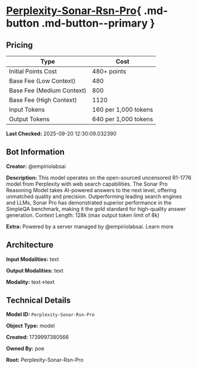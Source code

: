 # [Perplexity-Sonar-Rsn-Pro](https://poe.com/Perplexity-Sonar-Rsn-Pro){ .md-button .md-button--primary }

## Pricing

| Type | Cost |
|------|------|
| Initial Points Cost | 480+ points |
| Base Fee (Low Context) | 480 |
| Base Fee (Medium Context) | 800 |
| Base Fee (High Context) | 1120 |
| Input Tokens | 160 per 1,000 tokens |
| Output Tokens | 640 per 1,000 tokens |

**Last Checked:** 2025-09-20 12:30:09.032390


## Bot Information

**Creator:** @empiriolabsai

**Description:** This model operates on the open-sourced uncensored R1-1776 model from Perplexity with web search capabilities. The Sonar Pro Reasoning Model takes AI-powered answers to the next level, offering unmatched quality and precision. Outperforming leading search engines and LLMs, Sonar Pro has demonstrated superior performance in the SimpleQA benchmark, making it the gold standard for high-quality answer generation. Context Length: 128k (max output token limit of 8k)

**Extra:** Powered by a server managed by @empiriolabsai. Learn more


## Architecture

**Input Modalities:** text

**Output Modalities:** text

**Modality:** text->text


## Technical Details

**Model ID:** `Perplexity-Sonar-Rsn-Pro`

**Object Type:** model

**Created:** 1739997380566

**Owned By:** poe

**Root:** Perplexity-Sonar-Rsn-Pro
